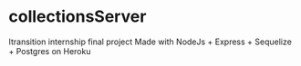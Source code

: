 # collectionsServer
Itransition internship final project
Made with NodeJs + Express + Sequelize + Postgres on Heroku
